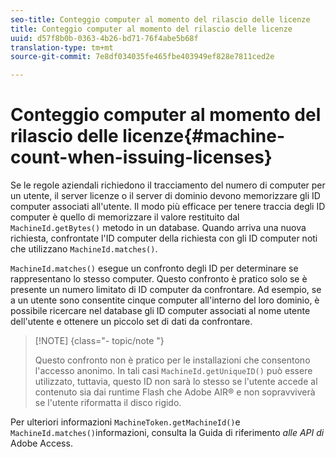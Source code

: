 ```yaml
---
seo-title: Conteggio computer al momento del rilascio delle licenze
title: Conteggio computer al momento del rilascio delle licenze
uuid: d57f8b0b-0363-4b26-bd71-76f4abe5b68f
translation-type: tm+mt
source-git-commit: 7e8df034035fe465fbe403949ef828e7811ced2e

---
```



# Conteggio computer al momento del rilascio delle licenze{#machine-count-when-issuing-licenses}

Se le regole aziendali richiedono il tracciamento del numero di computer per un utente, il server licenze o il server di dominio devono memorizzare gli ID computer associati all&#39;utente. Il modo più efficace per tenere traccia degli ID computer è quello di memorizzare il valore restituito dal `MachineId.getBytes()` metodo in un database. Quando arriva una nuova richiesta, confrontate l&#39;ID computer della richiesta con gli ID computer noti che utilizzano `MachineId.matches()`.

`MachineId.matches()` esegue un confronto degli ID per determinare se rappresentano lo stesso computer. Questo confronto è pratico solo se è presente un numero limitato di ID computer da confrontare. Ad esempio, se a un utente sono consentite cinque computer all&#39;interno del loro dominio, è possibile ricercare nel database gli ID computer associati al nome utente dell&#39;utente e ottenere un piccolo set di dati da confrontare.

>[!NOTE] {class=&quot;- topic/note &quot;}
>
>Questo confronto non è pratico per le installazioni che consentono l&#39;accesso anonimo. In tali casi `MachineId.getUniqueID()` può essere utilizzato, tuttavia, questo ID non sarà lo stesso se l&#39;utente accede al contenuto sia dai runtime Flash che Adobe AIR® e non sopravviverà se l&#39;utente riformatta il disco rigido.

Per ulteriori informazioni `MachineToken.getMachineId()`e `MachineId.matches()`informazioni, consulta la Guida di riferimento *alle API di* Adobe Access.
